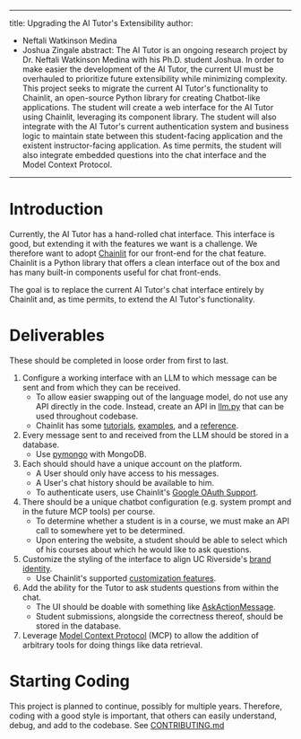 ----
title: Upgrading the AI Tutor's Extensibility
author:
- Neftali Watkinson Medina
- Joshua Zingale
abstract: The AI Tutor is an ongoing research project by Dr. Neftali Watkinson Medina with his Ph.D. student Joshua. In order to make easier the development of the AI Tutor, the current UI must be overhauled to prioritize future extensibility while minimizing complexity. This project seeks to migrate the current AI Tutor's functionality to Chainlit, an open-source Python library for creating Chatbot-like applications. The student will create a web interface for the AI Tutor using Chainlit, leveraging its component library. The student will also integrate with the AI Tutor's current authentication system and business logic to maintain state between this student-facing application and the existent instructor-facing application. As time permits, the student will also integrate embedded questions into the chat interface and the Model Context Protocol.
----

# Introduction

Currently, the AI Tutor has a hand-rolled chat interface. This interface is good, but extending it with the features we want is a challenge.
We therefore want to adopt [Chainlit](https://docs.chainlit.io/) for our front-end for the chat feature.
Chainlit is a Python library that offers a clean interface out of the box and has many built-in components useful for chat front-ends.

The goal is to replace the current AI Tutor's chat interface entirely by Chainlit and, as time permits, to extend the AI Tutor's functionality.

# Deliverables

These should be completed in loose order from first to last.

1. Configure a working interface with an LLM to which message can be sent and from which they can be received.
    - To allow easier swapping out of the language model, do not use any API directly in the code.
    Instead, create an API in [llm.py](/src/ucr_chatbot_interface/llm.py) that can be used throughout codebase.
    - Chainlit has some [tutorials](https://docs.chainlit.io/get-started/pure-python), [examples](https://docs.chainlit.io/examples/cookbook), and a [reference](https://docs.chainlit.io/api-reference/lifecycle-hooks/on-chat-start).
2. Every message sent to and received from the LLM should be stored in a database.
    - Use [pymongo](https://www.w3schools.com/python/python_mongodb_create_db.asp) with MongoDB.
3. Each should should have a unique account on the platform.
    - A User should only have access to his messages.
    - A User's chat history should be available to him.
    - To authenticate users, use Chainlit's [Google OAuth Support](https://docs.chainlit.io/authentication/oauth#google).
4. There should be a unique chatbot configuration (e.g. system prompt and in the future MCP tools) per course.
    - To determine whether a student is in a course, we must make an API call to somewhere yet to be determined.
    - Upon entering the website, a student should be able to select which of his courses about which he would like to ask questions. 
5. Customize the styling of the interface to align UC Riverside's [brand identity](https://brand.ucr.edu/).
    - Use Chainlit's supported [customization features](https://docs.chainlit.io/customisation/overview).
6. Add the ability for the Tutor to ask students questions from within the chat.
    - The UI should be doable with something like [AskActionMessage](https://docs.chainlit.io/api-reference/ask/ask-for-action).
    - Student submissions, alongside the correctness thereof, should be stored in the database.
7. Leverage [Model Context Protocol](https://modelcontextprotocol.io/docs/getting-started/intro) (MCP) to allow the addition of arbitrary tools for doing things like data retrieval.

# Starting Coding

This project is planned to continue, possibly for multiple years.
Therefore, coding with a good style is important, that others can easily understand, debug, and add to the codebase.
See [CONTRIBUTING.md](/CONTRIBUTING.md)